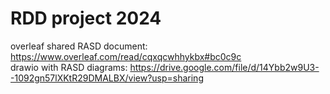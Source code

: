 # RDD project 2024
overleaf shared RASD document: https://www.overleaf.com/read/cqxqcwhhykbx#bc0c9c <br>
drawio with RASD diagrams: https://drive.google.com/file/d/14Ybb2w9U3--1092gn57lXKtR29DMALBX/view?usp=sharing
